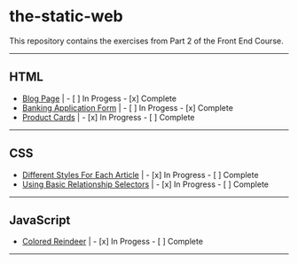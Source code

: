 # the-static-web

This repository contains the exercises from Part 2 of the Front End Course.

***

## HTML

* [Blog Page](https://github.com/jmccutchanwd/the-static-web/tree/master/blog) | - [ ] In Progess - [x] Complete
* [Banking Application Form](https://github.com/jmccutchanwd/the-static-web/tree/master/banking-form) | - [ ] In Progess - [x] Complete
* [Product Cards](https://github.com/jmccutchanwd/the-static-web/tree/master/productcards) | - [x] In Progress - [ ] Complete

***

## CSS

* [Different Styles For Each Article](https://github.com/jmccutchanwd/the-static-web/tree/master/articles) | - [x] In Progress - [ ] Complete 
* [Using Basic Relationship Selectors](https://github.com/jmccutchanwd/the-static-web/tree/master/css-selectors) | - [x] In Progress - [ ] Complete 

***

## JavaScript

* [Colored Reindeer](https://github.com/jmccutchanwd/the-static-web/tree/master/reindeer) | - [x] In Progess - [ ] Complete

***
